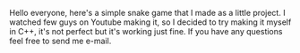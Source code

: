 Hello everyone, here's a simple snake game that I made as a little project.
I watched few guys on Youtube making it, so I decided to try making it myself in C++, it's not perfect but it's working just fine.
If you have any questions feel free to send me e-mail.
